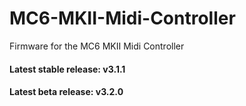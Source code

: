 # MC6-MKII-Midi-Controller
Firmware for the MC6 MKII Midi Controller

#### Latest stable release: v3.1.1
#### Latest beta release: v3.2.0
